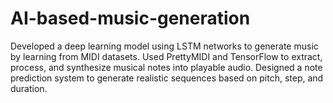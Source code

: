 # AI-based-music-generation
 Developed a deep learning model using LSTM networks to generate music by learning from MIDI datasets.  Used PrettyMIDI and TensorFlow to extract, process, and synthesize musical notes into playable audio. Designed  a note prediction system to generate realistic sequences based on pitch, step, and duration.
